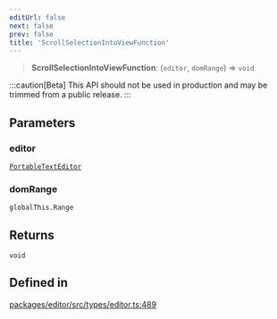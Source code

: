 ```yaml
---
editUrl: false
next: false
prev: false
title: 'ScrollSelectionIntoViewFunction'
---
```


> **ScrollSelectionIntoViewFunction**: (`editor`, `domRange`) => `void`

:::caution[Beta]
This API should not be used in production and may be trimmed from a public release.
:::

## Parameters

### editor

[`PortableTextEditor`](/api/index/classes/portabletexteditor/)

### domRange

`globalThis.Range`

## Returns

`void`

## Defined in

[packages/editor/src/types/editor.ts:489](https://github.com/portabletext/editor/blob/66b5022fc4919e0540c704fbecb8ab8f991c2439/packages/editor/src/types/editor.ts#L489)
